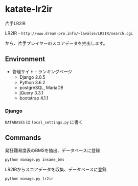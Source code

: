 # katate-lr2ir
片手LR2IR

LR2IR - `http://www.dream-pro.info/~lavalse/LR2IR/search.cgi`

から、片手プレイヤーのスコアデータを抽出します。

## Environment
- 管理サイト・ランキングページ
  - Django 2.0.5
  - Python 3.6.2
  - postgreSQL, MariaDB
  - jQuery 3.3.1
  - bootstrap 4.1.1

### Django
`DATABASES` は `local_settings.py` に書く

## Commands
発狂難易度表のBMSを抽出、データベースに登録
```
python manage.py insane_bms
```

LR2IRからスコアデータを収集、データベースに登録
```
python manage.py lr2ir
```
